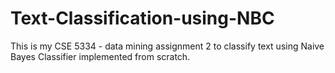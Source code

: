 # Text-Classification-using-NBC
This is my CSE 5334 - data mining assignment 2 to classify text using Naive Bayes Classifier implemented from scratch.
